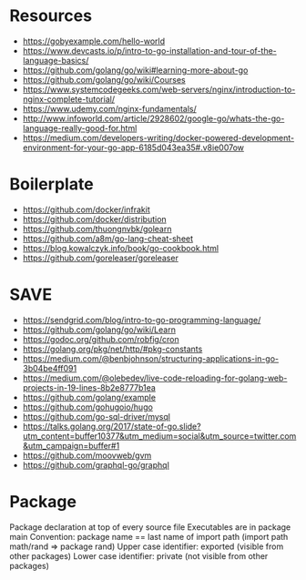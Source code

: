 # Resources

- https://gobyexample.com/hello-world
- https://www.devcasts.io/p/intro-to-go-installation-and-tour-of-the-language-basics/
- https://github.com/golang/go/wiki#learning-more-about-go
- https://github.com/golang/go/wiki/Courses
- https://www.systemcodegeeks.com/web-servers/nginx/introduction-to-nginx-complete-tutorial/
- https://www.udemy.com/nginx-fundamentals/
- http://www.infoworld.com/article/2928602/google-go/whats-the-go-language-really-good-for.html
- https://medium.com/developers-writing/docker-powered-development-environment-for-your-go-app-6185d043ea35#.v8ie007ow

# Boilerplate

- https://github.com/docker/infrakit
- https://github.com/docker/distribution
- https://github.com/thuongnvbk/golearn
- https://github.com/a8m/go-lang-cheat-sheet
- https://blog.kowalczyk.info/book/go-cookbook.html
- https://github.com/goreleaser/goreleaser

# SAVE
- https://sendgrid.com/blog/intro-to-go-programming-language/
- https://github.com/golang/go/wiki/Learn
- https://godoc.org/github.com/robfig/cron
- https://golang.org/pkg/net/http/#pkg-constants
- https://medium.com/@benbjohnson/structuring-applications-in-go-3b04be4ff091
- https://medium.com/@olebedev/live-code-reloading-for-golang-web-projects-in-19-lines-8b2e8777b1ea
- https://github.com/golang/example
- https://github.com/gohugoio/hugo
- https://github.com/go-sql-driver/mysql
- https://talks.golang.org/2017/state-of-go.slide?utm_content=buffer10377&utm_medium=social&utm_source=twitter.com&utm_campaign=buffer#1
- https://github.com/moovweb/gvm
- https://github.com/graphql-go/graphql

# Package

Package declaration at top of every source file
Executables are in package main
Convention: package name == last name of import path (import path math/rand => package rand)
Upper case identifier: exported (visible from other packages)
Lower case identifier: private (not visible from other packages)